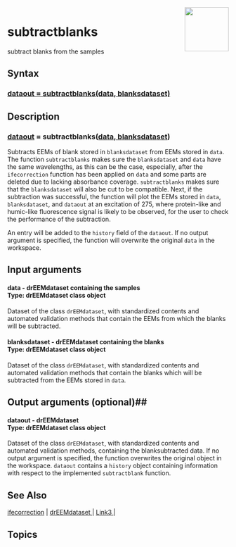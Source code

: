 <img src="top right corner logo.png" width="100" height="auto" align="right"/>

# subtractblanks #
subtract blanks from the samples



## Syntax
### [dataout = subtractblanks(data, blanksdataset)](#syntax1) ###



## Description ##
### [dataout](#varargout) = subtractblanks([data, blanksdataset](#varargin)) <a name="syntax1"></a>

Subtracts EEMs of blank stored in `blanksdataset` from EEMs stored in `data`.
The function `subtractblanks` makes sure the `blanksdataset` and `data`  have the same wavelengths, as this can be the case, especially,
after the `ifecorrection` function has been applied on `data` and some parts are deleted due to lacking absorbance coverage. `subtractblanks` makes sure that the `blanksdataset` will also be cut to be compatible.
Next, if the subtraction was successful, the function will plot the EEMs stored in `data`, `blanksdataset`, and `dataout` at an excitation of 275, where protein-like and humic-like fluorescence signal is likely to be observed, for the user to check the performance of the subtraction.

An entry will be added to the `history` field of the `dataout`. If no output argument is specified, the function will overwrite the original `data` in the workspace.


## Input arguments ##
#### data - drEEMdataset containing the samples  <a name="varargin"></a> <br> Type: drEEMdataset class object
Dataset of the class `drEEMdataset`, with standardized contents and automated validation methods that contain the EEMs from which the blanks will be subtracted. 

#### blanksdataset - drEEMdataset containing the blanks  <a name="varargin"></a> <br> Type: drEEMdataset class object
Dataset of the class `drEEMdataset`, with standardized contents and automated validation methods that contain the blanks which will be subtracted from the EEMs stored in `data`. 




## Output arguments (optional)##
#### dataout - drEEMdataset   <a name="varargin"></a> <br> Type: drEEMdataset class object
Dataset of the class `drEEMdataset`, with standardized contents and automated validation methods, containing the blanksubtracted data.
If no output argument is specified, the function overwrites the original object in the workspace. `dataout` contains a `history` object containing information with respect to the implemented `subtractblank` function.




## See Also ##

<a href="link.com">ifecorrection</a> | 
<a href="link.com"> drEEMdataset </a> |
<a href="link.com"> Link3 </a> |


## Topics ##
